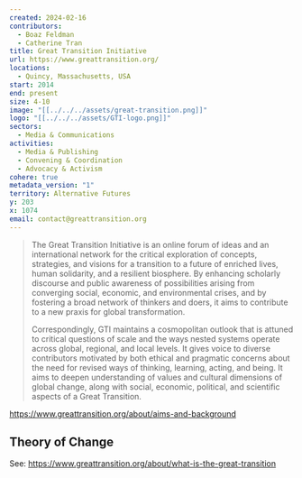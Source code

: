 ```yaml
---
created: 2024-02-16
contributors:
  - Boaz Feldman
  - Catherine Tran
title: Great Transition Initiative
url: https://www.greattransition.org/
locations:
  - Quincy, Massachusetts, USA
start: 2014
end: present
size: 4-10
image: "[[../../../assets/great-transition.png]]"
logo: "[[../../../assets/GTI-logo.png]]"
sectors:
  - Media & Communications
activities:
  - Media & Publishing
  - Convening & Coordination
  - Advocacy & Activism
cohere: true
metadata_version: "1"
territory: Alternative Futures
y: 203
x: 1074
email: contact@greattransition.org
---
```

>The Great Transition Initiative is an online forum of ideas and an international network for the critical exploration of concepts, strategies, and visions for a transition to a future of enriched lives, human solidarity, and a resilient biosphere. By enhancing scholarly discourse and public awareness of possibilities arising from converging social, economic, and environmental crises, and by fostering a broad network of thinkers and doers, it aims to contribute to a new praxis for global transformation.  
 > 
>Correspondingly, GTI maintains a cosmopolitan outlook that is attuned to critical questions of scale and the ways nested systems operate across global, regional, and local levels. It gives voice to diverse contributors motivated by both ethical and pragmatic concerns about the need for revised ways of thinking, learning, acting, and being. It aims to deepen understanding of values and cultural dimensions of global change, along with social, economic, political, and scientific aspects of a Great Transition.

https://www.greattransition.org/about/aims-and-background

## Theory of Change

See: https://www.greattransition.org/about/what-is-the-great-transition











